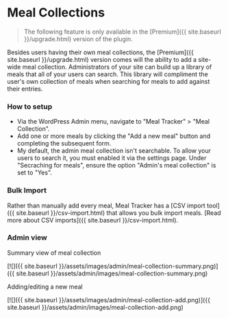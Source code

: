 # Meal Collections

> The following feature is only available in the [Premium]({{ site.baseurl }}/upgrade.html) version of the plugin.

Besides users having their own meal collections, the [Premium]({{ site.baseurl }}/upgrade.html) version comes will the ability to add a site-wide meal collection. Administrators of your site can build up a library of meals that all of your users can search. This library will compliment the user's own collection of meals when searching for meals to add against their entries.

### How to setup

- Via the WordPress Admin menu, navigate to "Meal Tracker" > "Meal Collection".
- Add one or more meals by clicking the "Add a new meal" button and completing the subsequent form.
- My default, the admin meal collection isn't searchable. To allow your users to search it, you must enabled it via the settings page. Under "Secraching for meals", ensure the option "Admin's meal collection" is set to "Yes".

### Bulk Import

Rather than manually add every meal, Meal Tracker has a [CSV import tool]({{ site.baseurl }}/csv-import.html) that allows you bulk import meals. [Read more about CSV imports]({{ site.baseurl }}/csv-import.html).

### Admin view

Summary view of meal collection

[![]({{ site.baseurl }}/assets/images/admin/meal-collection-summary.png)]({{ site.baseurl }}/assets/admin/images/meal-collection-summary.png) 

Adding/editing a new meal

[![]({{ site.baseurl }}/assets/images/admin/meal-collection-add.png)]({{ site.baseurl }}/assets/admin/images/meal-collection-add.png) 

